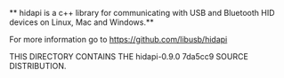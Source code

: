 ** hidapi is a c++ library for communicating with USB and Bluetooth HID devices on Linux, Mac and Windows.**

For more information go to https://github.com/libusb/hidapi

THIS DIRECTORY CONTAINS THE hidapi-0.9.0 7da5cc9 SOURCE DISTRIBUTION.
